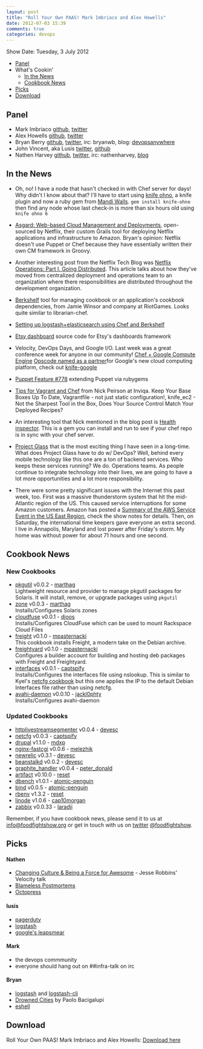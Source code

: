 ```yaml
---
layout: post
title: "Roll Your Own PAAS! Mark Imbriaco and Alex Howells"
date: 2012-07-03 15:39
comments: true
categories: devops
---
```



Show Date:  Tuesday, 3 July 2012

* [Panel](#panel)
* What's Cookin'
  * [In the News](#news)
  * [Cookbook News](#cookbooks)
* [Picks](#picks)
* [Download](http://traffic.libsyn.com/foodfight/ffs19_3.mp3)

Panel<a name="panel"></a>
-----

* Mark Imbriaco [github](https://github.com/imbriaco), [twitter](https://twitter.com/#!/markimbriaco/)
* Alex Howells [github](https://github.com/nixgeek), [twitter](https://twitter.com/#!/nixgeek)
* Bryan Berry [github](http://github.com/bryanwb), [twitter](http://twitter.com/bryanwb), irc: bryanwb, blog: [devopsanywhere](http://devopsanywhere.blogspot.com)
* John Vincent, aka Lusis [twitter](https://twitter.com/#!/lusis), [github](https://github.com/lusis    )
* Nathen Harvey [github](http://github.com/nathenharvey), [twitter](http://twitter.com/nathenharvey), irc: nathenharvey, [blog](http://nathenharvey.com)

In the News<a name="news"></a>
-----------

 * Oh, no!  I have a node that hasn't checked in with Chef server for days!  Why didn't I know about that?  I'll have to start using [knife ohno](http://rubygems.org/gems/knife-ohno), a knife plugin and now a ruby gem from [Mandi Walls](http://twitter.com/lnxchk).  `gem install knife-ohno` then find any node whose last check-in is more than six hours old using `knife ohno 6`

 * [Asgard: Web-based Cloud Management and Deployments](http://techblog.netflix.com/2012/06/asgard-web-based-cloud-management-and.html), open-sourced by Netflix, their custom Grails tool for deploying Netflix applications and infrastructure to Amazon. Bryan's opinion: Netflix doesn't use Puppet or Chef because they have essentially written their own CM framework in Groovy.

 * Another interesting post from the Netflix Tech Blog was [Netflix Operations: Part I, Going Distributed](http://techblog.netflix.com/2012/06/netflix-operations-part-i-going.html).  This article talks about how they've moved from centralized deployment and operations team to an organization where there responsibilities are distributed throughout the development organization. 

 * [Berkshelf](http://berkshelf.com/) tool for managing cookbook or an application's cookbook dependencies, from Jamie Winsor and company at RiotGames. Looks quite similar to librarian-chef.

 * [Setting up logstash+elasticsearch using Chef and Berkshelf](http://devopsanywhere.blogspot.it/2012/07/stash-those-logs-set-up-logstash.html)

 * [Etsy dashboard](https://github.com/etsy/dashboard) source code for Etsy's dashboards framework

 *  Velocity, DevOps Days, and Google I/O.  Last week was a great conference week for anyone in our community!  [Chef + Google Compute Engine](http://googledevelopers.blogspot.it/2012/06/google-compute-engine-computing-without.html) [Opscode named as a partner](http://www.opscode.com/press-releases/opscode-announces-integration-with-google-compute-engine/)for Google's new cloud computing platform, check out [knife-google](https://github.com/opscode/knife-google)

 * [Puppet Feature #778](http://projects.puppetlabs.com/issues/7788) extending Puppet via rubygems

 * [Tips for Vagrant and Chef](http://techportal.inviqa.com/2012/06/26/tips-for-vagrant-and-chef/) from Nick Peirson at Inviqa.  Keep Your Base Boxes Up To Date, Vagrantfile - not just static configuration!, knife_ec2 - Not the Sharpest Tool in the Box, Does Your Source Control Match Your Deployed Recipes?

 * An interesting tool that Nick mentioned in the blog post is [Health inspector](http://bmarini.github.com/health_inspector/).  This is a gem you can install and run to see if your chef repo is in sync with your chef server.

 * [Project Glass](https://plus.google.com/111626127367496192147/posts) that is the most exciting thing I have seen in a long-time. What does Project Glass have to do w/ DevOps? Well, behind every mobile technology like this one are a ton of backend services. Who keeps these services running? We do. Operations teams. As people continue to integrate technology into their lives, we are going to have a lot more opportunities and a lot more responsibility.

 * There were some pretty significant issues with the Internet this past week, too.  First was a massive thunderstorm system that hit the mid-Atlantic region of the US.  This caused service interruptions for some Amazon customers.  Amazon has posted a  [Summary of the AWS Service Event in the US East Region](http://aws.amazon.com/message/67457/), check the show notes for details.  Then, on Saturday, the international time keepers gave everyone an extra second. I live in Annapolis, Maryland and lost power after Friday's storm.  My home was without power for about 71 hours and one second.


Cookbook News<a name="cookbooks"></a>
-------------
### New Cookbooks

* [pkgutil](http://community.opscode.com/cookbooks/pkgutil) v0.0.2 - [marthag](http://community.opscode.com/users/marthag)  
Lightweight resource and provider to manage pkgutil packages for Solaris.  It will install, remove, or upgrade packages using `pkgutil`
* [zone](http://community.opscode.com/cookbooks/zone) v0.0.3 - [marthag](http://community.opscode.com/users/marthag)  
Installs/Configures Solaris zones
* [cloudfuse](http://community.opscode.com/cookbooks/cloudfuse) v0.0.1 - [djoos](http://community.opscode.com/users/djoos)  
Installs/Configures CloudFuse which can be used to mount Rackspace Cloud Files
* [freight](http://community.opscode.com/cookbooks/freight) v0.1.0 - [mpasternacki](http://community.opscode.com/users/mpasternacki)  
This cookbook installs Freight, a modern take on the Debian archive.
* [freightyard](http://community.opscode.com/cookbooks/freightyard) v0.1.0 - [mpasternacki](http://community.opscode.com/users/mpasternacki)  
Configures a builder account for building and hosting deb packages with Freight and Freightyard.
* [interfaces](http://community.opscode.com/cookbooks/interfaces) v0.0.1 - [captspify](http://community.opscode.com/users/captspify)  
Installs/Configures the interfaces file using nslookup.  This is similar to Kyel's [netcfg cookbook](http://community.opscode.com/cookbooks/netcfg) but this one applies the IP to the default Debian Interfaces file rather than using netcfg.
* [avahi-daemon](http://community.opscode.com/cookbooks/avahi-daemon) v0.0.10 - [jackl0phty](http://community.opscode.com/users/jackl0phty)  
Installs/Configures avahi-daemon 

### Updated Cookbooks

* [httplivestreamsegmenter](http://community.opscode.com/cookbooks/httplivestreamsegmenter) v0.0.4 - [devesc](http://community.opscode.com/users/devesc)
* [netcfg](http://community.opscode.com/cookbooks/netcfg) v0.0.3 - [captspify](http://community.opscode.com/users/captspify)
* [drupal](http://community.opscode.com/cookbooks/drupal) v1.1.0 - [mdxp](http://community.opscode.com/users/mdxp)
* [nginx-fastcgi](http://community.opscode.com/cookbooks/nginx-fastcgi) v0.0.6 - [melezhik](http://community.opscode.com/users/melezhik)
* [newrelic](http://community.opscode.com/cookbooks/newrelic) v0.3.1 - [devesc](http://community.opscode.com/users/devesc)
* [beanstalkd](http://community.opscode.com/cookbooks/beanstalkd) v0.0.2 - [devesc](http://community.opscode.com/users/devesc)
* [graphite_handler](http://community.opscode.com/cookbooks/graphite_handler) v0.0.4 - [peter_donald](http://community.opscode.com/users/peter_donald)
* [artifact](http://community.opscode.com/cookbooks/artifact) v0.10.0 - [reset](http://community.opscode.com/users/reset)
* [dbench](http://community.opscode.com/cookbooks/dbench) v1.0.1 - [atomic-penguin](http://community.opscode.com/users/atomic-penguin)
* [bind](http://community.opscode.com/cookbooks/bind) v0.0.5 - [atomic-penguin](http://community.opscode.com/users/atomic-penguin)
* [rbenv](http://community.opscode.com/cookbooks/rbenv) v1.3.2 - [reset](http://community.opscode.com/users/reset)
* [linode](http://community.opscode.com/cookbooks/linode) v1.0.6 - [cap10morgan](http://community.opscode.com/users/cap10morgan)
* [zabbix](http://community.opscode.com/cookbooks/zabbix) v0.0.33 - [laradji](http://community.opscode.com/users/laradji)

Remember, if you have cookbook news, please send it to us at [info@foodfightshow.org](mailto:info@foodfightshow.org) or get in touch with us on [twitter](http://twitter.com/foodfightshow) [@foodfightshow](http://twitter.com/foodfightshow).

Picks<a name="picks"></a>
-----

#### Nathen  

* [Changing Culture & Being a Force for Awesome](http://www.youtube.com/watch?v=OU8ihx3nT6I) - Jesse Robbins' Velocity talk
* [Blameless Postmortems](http://www.foodfightshow.org/2012/05/episode-14-live-post-mortem-with-david.html)
* [Octopress](http://octopress.org/)

#### lusis  

* [pagerduty](http://pagerduty.com)
* [logstash](http://logstash.net)
* [google's leapsmear](http://googleblog.blogspot.it/2011/09/time-technology-and-leaping-seconds.html)

#### Mark  

* the devops commmunity
* everyone should hang out on ##infra-talk on irc

#### Bryan  

* [logstash](http://logstash.net) and [logstash-cli](https://github.com/jedi4ever/logstash-cli)
* [Drowned Cities](http://www.amazon.com/The-Drowned-Cities-Paolo-Bacigalupi/dp/0316056243/ref=sr_1_1?s=books&ie=UTF8&qid=1340605354&sr=1-1&keywords=drowned+cities) by Paolo Bacigalupi
* [eshell](http://www.masteringemacs.org/articles/2010/12/13/complete-guide-mastering-eshell/)

Download
--------

Roll Your Own PAAS! Mark Imbriaco and Alex Howells:  [Download here](http://traffic.libsyn.com/foodfight/ffs19_3.mp3)


